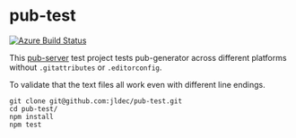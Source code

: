 # pub-test
[![Azure Build Status](https://dev.azure.com/jldec/pub-test/_apis/build/status/jldec.pub-test?branchName=master)](https://dev.azure.com/jldec/pub-test/_build/latest?definitionId=1&branchName=master)

This [pub-server](https://github.com/jldec/pub-server) test project
tests pub-generator across different platforms without `.gitattributes` or `.editorconfig`. 

To validate that the text files all work even with different line endings.

```
git clone git@github.com:jldec/pub-test.git
cd pub-test/
npm install
npm test
```